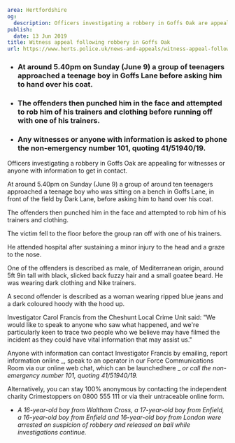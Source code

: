 ```yaml
area: Hertfordshire
og:
  description: Officers investigating a robbery in Goffs Oak are appealing for witnesses or anyone with information to get in contact.
publish:
  date: 13 Jun 2019
title: Witness appeal following robbery in Goffs Oak
url: https://www.herts.police.uk/news-and-appeals/witness-appeal-following-robbery-in-goffs-oak-0360k
```

* ### At around 5.40pm on Sunday (June 9) a group of teenagers approached a teenage boy in Goffs Lane before asking him to hand over his coat.

 * ### The offenders then punched him in the face and attempted to rob him of his trainers and clothing before running off with one of his trainers.

 * ### Any witnesses or anyone with information is asked to phone the non-emergency number 101, quoting 41/51940/19.

Officers investigating a robbery in Goffs Oak are appealing for witnesses or anyone with information to get in contact.

At around 5.40pm on Sunday (June 9) a group of around ten teenagers approached a teenage boy who was sitting on a bench in Goffs Lane, in front of the field by Dark Lane, before asking him to hand over his coat.

The offenders then punched him in the face and attempted to rob him of his trainers and clothing.

The victim fell to the floor before the group ran off with one of his trainers.

He attended hospital after sustaining a minor injury to the head and a graze to the nose.

One of the offenders is described as male, of Mediterranean origin, around 5ft 9in tall with black, slicked back fuzzy hair and a small goatee beard. He was wearing dark clothing and Nike trainers.

A second offender is described as a woman wearing ripped blue jeans and a dark coloured hoody with the hood up.

Investigator Carol Francis from the Cheshunt Local Crime Unit said: "We would like to speak to anyone who saw what happened, and we're particularly keen to trace two people who we believe may have filmed the incident as they could have vital information that may assist us."

Anyone with information can contact Investigator Francis by emailing, report information online _, speak to an operator in our Force Communications Room via our online web chat, which can be launchedhere _ _or call the non-emergency number 101, quoting 41/51940/19._

Alternatively, you can stay 100% anonymous by contacting the independent charity Crimestoppers on 0800 555 111 or via their untraceable online form.

 * _A 16-year-old boy from Waltham Cross, a 17-year-old boy from Enfield, a 16-year-old boy from Enfield and 16-year-old boy from London were arrested on suspicion of robbery and released on bail while investigations continue._
